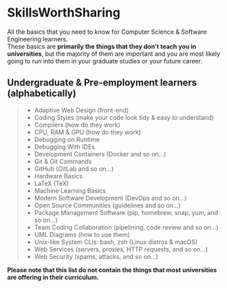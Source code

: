 # SkillsWorthSharing
All the basics that you need to know for Computer Science &amp; Software Engineering learners.    
These basics are **primarily the things that they don't teach you in universities**, but the majority of them are 
important and you are most likely going to run into them in your graduate studies or your future career.

## Undergraduate & Pre-employment learners (alphabetically)
> * Adaptive Web Design (front-end)
> * Coding Styles (make your code look tidy & easy to understand)
> * Compilers (how do they work)
> * CPU, RAM & GPU (how do they work)
> * Debugging on Runtime
> * Debugging With IDEs
> * Development Containers (Docker and so on...)
> * Git & Git Commands
> * GitHub (GitLab and so on...)
> * Hardware Basics
> * LaTeX (TeX)
> * Machine Learning Basics
> * Modern Software Development (DevOps and so on...)
> * Open Source Communities (guidelines and so on...)
> * Package Management Software (pip, homebrew, snap, yum, and so on...)
> * Team Coding Collaboration (pipelining, code review and so on...)
> * UML Diagrams (how to use them)
> * Unix-like System CLIs: bash, zsh (Linux distros & macOS)
> * Web Services (servers, proxies, HTTP requests, and so on...)
> * Web Security (spams, attacks, and so on...)


**Please note that this list do not contain the things that most universities are offering in their curriculum.**
